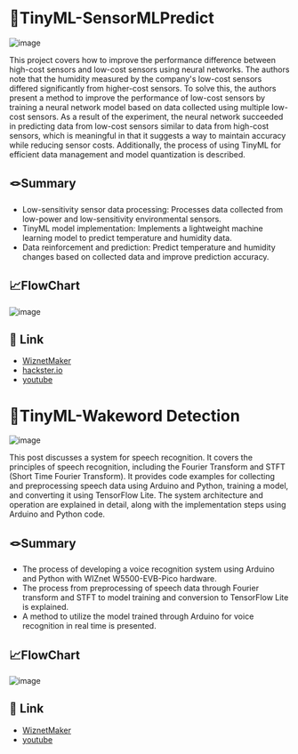# 📌TinyML-SensorMLPredict


![image](https://github.com/WzAcorn/TinyML-HygroPredict/assets/77008882/1ab07dca-223d-4527-aa2b-396b01b5bce7)


This project covers how to improve the performance difference between high-cost sensors and low-cost sensors using neural networks. The authors note that the humidity measured by the company's low-cost sensors differed significantly from higher-cost sensors. To solve this, the authors present a method to improve the performance of low-cost sensors by training a neural network model based on data collected using multiple low-cost sensors. As a result of the experiment, the neural network succeeded in predicting data from low-cost sensors similar to data from high-cost sensors, which is meaningful in that it suggests a way to maintain accuracy while reducing sensor costs. Additionally, the process of using TinyML for efficient data management and model quantization is described.


## 🪢Summary
- Low-sensitivity sensor data processing: Processes data collected from low-power and low-sensitivity environmental sensors.
- TinyML model implementation: Implements a lightweight machine learning model to predict temperature and humidity data.
- Data reinforcement and prediction: Predict temperature and humidity changes based on collected data and improve prediction accuracy.



## 📈FlowChart
![image](https://github.com/WzAcorn/TinyML-HygroPredict/assets/77008882/280a5b1c-7db5-4781-9c67-7eb634ab9a7c)


## 🔗 Link
- [WiznetMaker](https://maker.wiznet.io/Acorn_/projects/tinyml%2Dhygropredict%2D1%2Ddata%2Dvisualization%2Dand%2Dvalidation/)
- [hackster.io](https://www.hackster.io/dbsghd3820/tinyml-using-low-sensitivity-sensor-to-predict-high-per-f9154f)
- [youtube](https://www.youtube.com/watch?v=K8MrS-Cnfuw)



# 📌TinyML-Wakeword Detection

![image](https://github.com/wiznetmaker/TinyML-WIZProduct/assets/77008882/74ca1313-b877-4678-804b-25a62843c05f)

This post discusses a system for speech recognition. It covers the principles of speech recognition, including the Fourier Transform and STFT (Short Time Fourier Transform). It provides code examples for collecting and preprocessing speech data using Arduino and Python, training a model, and converting it using TensorFlow Lite. The system architecture and operation are explained in detail, along with the implementation steps using Arduino and Python code.

## 🪢Summary
 - The process of developing a voice recognition system using Arduino and Python with WIZnet W5500-EVB-Pico hardware. 
 - The process from preprocessing of speech data through Fourier transform and STFT to model training and conversion to TensorFlow Lite is explained. 
 - A method to utilize the model trained through Arduino for voice recognition in real time is presented.

## 📈FlowChart
![image](https://github.com/wiznetmaker/TinyML-WIZProduct/assets/77008882/3eb0ae1d-ebc8-4e76-9af8-16a3550ecb66)


## 🔗 Link
 - [WiznetMaker](https://maker.wiznet.io/Acorn_/projects/tinyml%2Dwakeword%2Ddetection/?serob=rd&serterm=month)
 - [youtube](https://www.youtube.com/shorts/CfJKs5EapFk)


